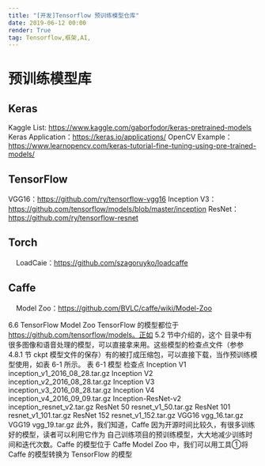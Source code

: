 ```yaml
---
title: "[开发]Tensorflow 预训练模型仓库"
date: 2019-06-12 00:00
render: True 
tag: Tensorflow,框架,AI,
---
```


# 预训练模型库
## Keras
Kaggle List: https://www.kaggle.com/gaborfodor/keras-pretrained-models
Keras Application：https://keras.io/applications/
OpenCV Example：https://www.learnopencv.com/keras-tutorial-fine-tuning-using-pre-trained-models/

## TensorFlow

VGG16：https://github.com/ry/tensorflow-vgg16
Inception V3：https://github.com/tensorflow/models/blob/master/inception
ResNet：https://github.com/ry/tensorflow-resnet

## Torch
    LoadCaie：https://github.com/szagoruyko/loadcaffe

## Caffe
    Model Zoo：https://github.com/BVLC/caffe/wiki/Model-Zoo


6.6  TensorFlow Model Zoo 
TensorFlow 的模型都位于 https://github.com/tensorflow/models。正如 5.2 节中介绍的，这个 目录中有很多图像和语音处理的模型，可以直接拿来用。这些模型的检查点文件（参参 4.8.1 节 ckpt 模型文件的保存）有的被打成压缩包，可以直接下载，当作预训练模型使用，如表 6-1 所示。
表 6-1 
模型 检查点 Inception V1 inception_v1_2016_08_28.tar.gz Inception V2 inception_v2_2016_08_28.tar.gz Inception V3 inception_v3_2016_08_28.tar.gz Inception V4 inception_v4_2016_09_09.tar.gz Inception-ResNet-v2 inception_resnet_v2.tar.gz ResNet 50 resnet_v1_50.tar.gz ResNet 101 resnet_v1_101.tar.gz ResNet 152 resnet_v1_152.tar.gz VGG16 vgg_16.tar.gz VGG19 vgg_19.tar.gz
此外，我们知道，Caffe 因为开源时间比较久，有很多训练好的模型，读者可以利用它作为 自己训练项目的预训练模型，大大地减少训练时间和迭代次数。Caffe 的模型位于 Caffe Model Zoo 中，我们可以用工具①将 Caffe 的模型转换为 TensorFlow 的模型
 

